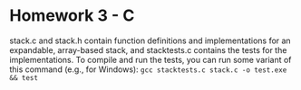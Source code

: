 # Homework 3 - C
stack.c and stack.h contain function definitions and implementations for an expandable, array-based stack, and stacktests.c contains the tests for the implementations. To compile and run the tests, you can run some variant of this command (e.g., for Windows): `gcc stacktests.c stack.c -o test.exe && test`
